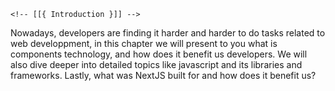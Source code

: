 <!-- This is the Introduction to the first chapter part --> 
<!-- Author: github/nemo256 -->

    <!-- [[{ Introduction }]] -->

Nowadays, developers are finding it harder and harder to do tasks related to web developpment, in this chapter we will present to you what is components technology, and how does it benefit us developers. We will also dive deeper into detailed topics like javascript and its libraries and frameworks. Lastly, what was NextJS built for and how does it benefit us?
